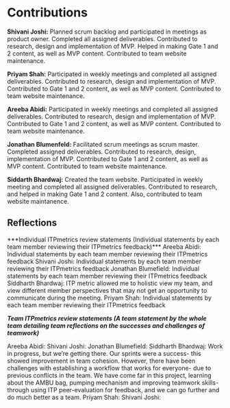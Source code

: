 <h1>Contributions</h1>
  
<b>Shivani Joshi:</b> Planned scrum backlog and participated in meetings as product owner.  Completed all assigned deliverables.  Contributed to research, design and implementation of MVP. Helped in making Gate 1 and 2 content, as well as MVP content. Contributed to team website maintenance.  

<b>Priyam Shah:</b> Participated in weekly meetings and completed all assigned deliverables.  Contributed to research, design and implementation of MVP.  Contributed to Gate 1 and 2 content, as well as MVP content. Contributed to team website maintenance.

<b>Areeba Abidi:</b>  Participated in weekly meetings and completed all assigned deliverables.  Contributed to research, design and implementation  of MVP.  Contributed to Gate 1 and 2 content, as well as MVP content. Contributed to team website maintenance. 

<b> Jonathan Blumenfeld:</b> Facilitated scrum meetings as scrum master. Completed assigned deliverables.  Contributed to research, design, implementation of MVP.   Contributed to Gate 1 and 2 content, as well as MVP content. Contributed to team website maintenance. 

<b>Siddarth Bhardwaj:</b> Created the team website. Participated in weekly meeting and completed all assigned deliverables. Contributed to research, and helped in making Gate 1 and 2 content. Also, contributed to team website maintanence. 

<h2>Reflections</h2>
***Individual ITPmetrics review statements (Individual statements by each team member reviewing their ITPmetrics feedback)***
Areeba Abidi: 
  Individual statements by each team member reviewing their ITPmetrics feedback
Shivani Joshi: 
  Individual statements by each team member reviewing their ITPmetrics feedback
Jonathan Blumefield: 
  Individual statements by each team member reviewing their ITPmetrics feedback
Siddharth Bhardwaj:
  ITP metric allowed me to holistic view my team, and view different member perspectives that may not get an opportunity to communicate during the meeting.
Priyam Shah: 
  Individual statements by each team member reviewing their ITPmetrics feedback



***Team ITPmetrics review statements (A team statement by the whole team detailing team reflections on the successes and challenges of teamwork)***

Areeba Abidi: 
Shivani Joshi:
Jonathan Blumefield:
Siddharth Bhardwaj: Work in progress, but we’re getting there. Our sprints were a success- this showed improvement in team cohesion. However, there have been challenges with establishing a workflow that works for everyone- due to previous conflicts in the team. We have come far in this project, learning about the AMBU bag, pumping mechanism and improving teamwork skills- through using ITP peer-evaluation for feedback, and we can go further and do much better as a team. 
Priyam Shah: 
Shivani Joshi:
